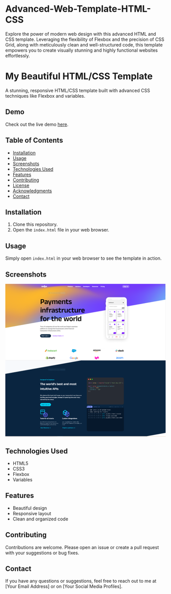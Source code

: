 # Advanced-Web-Template-HTML-CSS

Explore the power of modern web design with this advanced HTML and CSS template. Leveraging the flexibility of Flexbox and the precision of CSS Grid, along with meticulously clean and well-structured code, this template empowers you to create visually stunning and highly functional websites effortlessly.

# My Beautiful HTML/CSS Template

A stunning, responsive HTML/CSS template built with advanced CSS techniques like Flexbox and variables.

## Demo

Check out the live demo [here](https://menasriamohamed.github.io/Advanced-Web-Template-HTML-CSS/).

## Table of Contents

- [Installation](#installation)
- [Usage](#usage)
- [Screenshots](#screenshots)
- [Technologies Used](#technologies-used)
- [Features](#features)
- [Contributing](#contributing)
- [License](#license)
- [Acknowledgments](#acknowledgments)
- [Contact](#contact)

## Installation

1. Clone this repository.
2. Open the `index.html` file in your web browser.

## Usage

Simply open `index.html` in your web browser to see the template in action.

## Screenshots

![Screenshot 1](/Capture.PNG)
![Screenshot 2](/Capture2.PNG)

## Technologies Used

- HTML5
- CSS3
- Flexbox
- Variables

## Features

- Beautiful design
- Responsive layout
- Clean and organized code

## Contributing

Contributions are welcome. Please open an issue or create a pull request with your suggestions or bug fixes.

## Contact

If you have any questions or suggestions, feel free to reach out to me at [Your Email Address] or on [Your Social Media Profiles].
